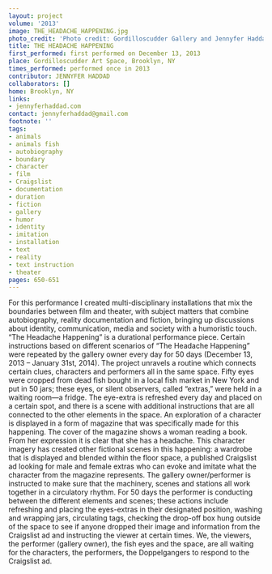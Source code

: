 ```yaml
---
layout: project
volume: '2013'
image: THE_HEADACHE_HAPPENING.jpg
photo_credit: 'Photo credit: Gordilloscudder Gallery and Jennyfer Haddad'
title: THE HEADACHE HAPPENING
first_performed: first performed on December 13, 2013
place: Gordilloscudder Art Space, Brooklyn, NY
times_performed: performed once in 2013
contributor: JENNYFER HADDAD
collaborators: []
home: Brooklyn, NY
links:
- jennyferhaddad.com
contact: jennyferhaddad@gmail.com
footnote: ''
tags:
- animals
- animals fish
- autobiography
- boundary
- character
- film
- Craigslist
- documentation
- duration
- fiction
- gallery
- humor
- identity
- imitation
- installation
- text
- reality
- text instruction
- theater
pages: 650-651
---
```


For this performance I created multi-disciplinary installations that mix the boundaries between film and theater, with subject matters that combine autobiography, reality documentation and fiction, bringing up discussions about identity, communication, media and society with a humoristic touch. “The Headache Happening” is a durational performance piece. Certain instructions based on different scenarios of  “The Headache Happening” were repeated by the gallery owner every day for 50 days (December 13, 2013 – January 31st, 2014). The project unravels a routine which connects certain clues, characters and performers all in the same space. Fifty eyes were cropped from dead fish bought in a local fish market in New York and put in 50 jars; these eyes, or silent observers, called “extras,” were held in a waiting room—a fridge. The eye-extra is refreshed every day and placed on a certain spot, and there is a scene with additional instructions that are all connected to the other elements in the space. An exploration of a character is displayed in a form of magazine that was specifically made for this happening. The cover of the magazine shows a woman reading a book. From her expression it is clear that she has a headache. This character imagery has created other fictional scenes in this happening: a wardrobe that is displayed and blended within the floor space, a published Craigslist ad looking for male and female extras who can evoke and imitate what the character from the magazine represents. The gallery owner/performer is instructed to make sure that the machinery, scenes and stations all work together in a circulatory rhythm. For 50 days the performer is conducting between the different elements and scenes; these actions include refreshing and placing the eyes-extras in their designated position, washing and wrapping jars, circulating tags, checking the drop-off box hung outside of the space to see if anyone dropped their image and information from the Craigslist ad and instructing the viewer at certain times. We, the viewers, the performer (gallery owner), the fish eyes and the space, are all waiting for the characters, the performers, the Doppelgangers to respond to the Craigslist ad.
